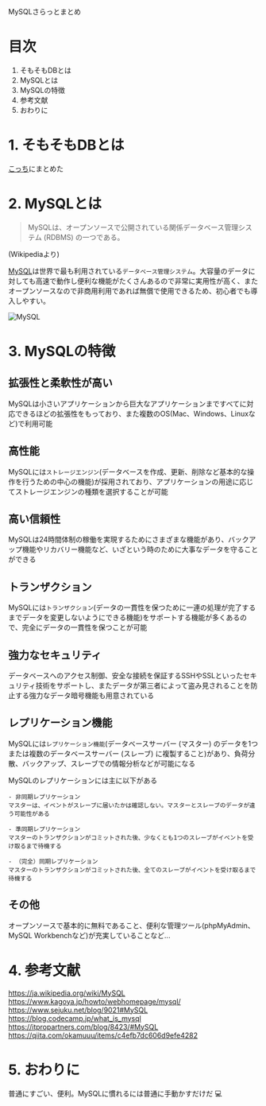 MySQLさらっとまとめ

# 目次
1. そもそもDBとは
2. MySQLとは
3. MySQLの特徴
4. 参考文献
5. おわりに

# 1. そもそもDBとは
[こっち](/db.md)にまとめた

# 2. MySQLとは
> MySQLは、オープンソースで公開されている関係データベース管理システム (RDBMS) の一つである。

(Wikipediaより)

[MySQL](https://www.mysql.com/jp/)は世界で最も利用されている`データベース管理システム`。大容量のデータに対しても高速で動作し便利な機能がたくさんあるので非常に実用性が高く、またオープンソースなので非商用利用であれば無償で使用できるため、初心者でも導入しやすい。

![MySQL](https://www.sejuku.net/blog/wp-content/uploads/2016/07/mysql-logo-640x267.jpg)

# 3. MySQLの特徴
## 拡張性と柔軟性が高い
MySQLは小さいアプリケーションから巨大なアプリケーションまですべてに対応できるほどの拡張性をもっており、また複数のOS(Mac、Windows、Linuxなど)で利用可能

## 高性能
MySQLには`ストレージエンジン`(データベースを作成、更新、削除など基本的な操作を行うための中心の機能)が採用されており、アプリケーションの用途に応じてストレージエンジンの種類を選択することが可能

## 高い信頼性
MySQLは24時間体制の稼働を実現するためにさまざまな機能があり、バックアップ機能やリカバリー機能など、いざという時のために大事なデータを守ることができる

## トランザクション
MySQLには`トランザクション`(データの一貫性を保つために一連の処理が完了するまでデータを変更しないようにできる機能)をサポートする機能が多くあるので、完全にデータの一貫性を保つことが可能

## 強力なセキュリティ
データベースへのアクセス制御、安全な接続を保証するSSHやSSLといったセキュリティ技術をサポートし、またデータが第三者によって盗み見されることを防止する強力なデータ暗号機能も用意されている

## レプリケーション機能
MySQLには`レプリケーション機能`(データベースサーバー (マスター) のデータを1つまたは複数のデータベースサーバー (スレーブ) に複製すること)があり、負荷分散、バックアップ、スレーブでの情報分析などが可能になる

MySQLのレプリケーションには主に以下がある
```
- 非同期レプリケーション
マスターは、イベントがスレーブに届いたかは確認しない。マスターとスレーブのデータが違う可能性がある

- 準同期レプリケーション
マスターのトランザクションがコミットされた後、少なくとも1つのスレーブがイベントを受け取るまで待機する

- （完全）同期レプリケーション
マスターのトランザクションがコミットされた後、全てのスレーブがイベントを受け取るまで待機する
```

## その他
オープンソースで基本的に無料であること、便利な管理ツール(phpMyAdmin、MySQL Workbenchなど)が充実していることなど...

# 4. 参考文献
https://ja.wikipedia.org/wiki/MySQL<br>
https://www.kagoya.jp/howto/webhomepage/mysql/<br>
https://www.sejuku.net/blog/9021#MySQL<br>
https://blog.codecamp.jp/what_is_mysql<br>
https://itpropartners.com/blog/8423/#MySQL<br>
https://qiita.com/okamuuu/items/c4efb7dc606d9efe4282

# 5. おわりに
普通にすごい、便利。MySQLに慣れるには普通に手動かすだけだ 💻
